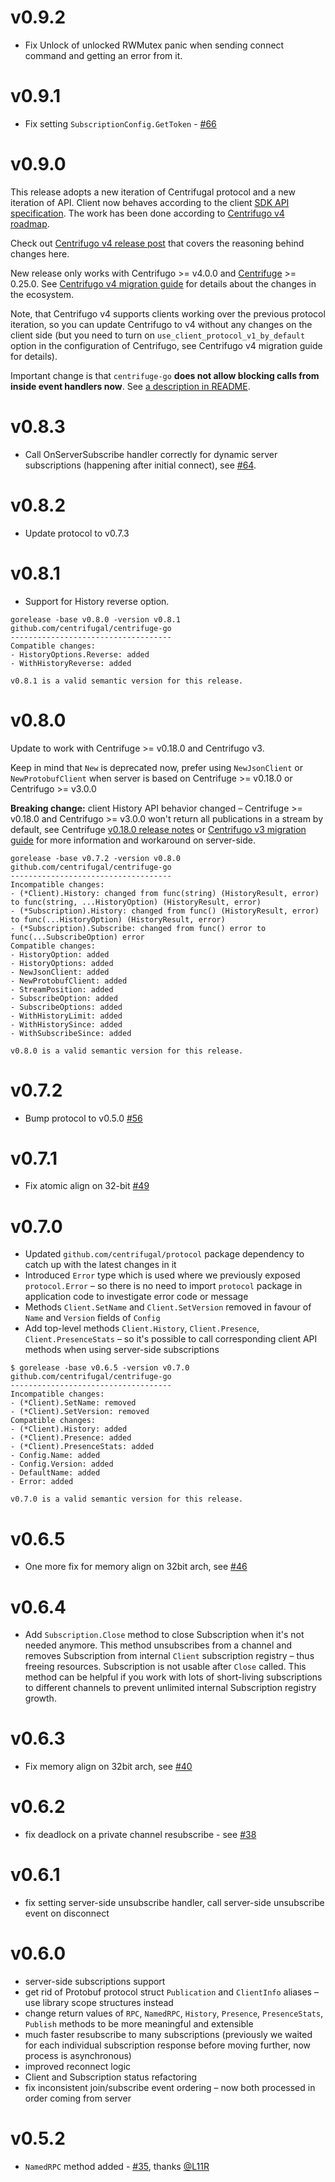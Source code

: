 v0.9.2
======

* Fix Unlock of unlocked RWMutex panic when sending connect command and getting an error from it.

v0.9.1
======

* Fix setting `SubscriptionConfig.GetToken` - [#66](https://github.com/centrifugal/centrifuge-go/pull/66)

v0.9.0
======

This release adopts a new iteration of Centrifugal protocol and a new iteration of API. Client now behaves according to the client [SDK API specification](https://centrifugal.dev/docs/transports/client_api). The work has been done according to [Centrifugo v4 roadmap](https://github.com/centrifugal/centrifugo/issues/500).

Check out [Centrifugo v4 release post](https://centrifugal.dev/blog/2022/07/19/centrifugo-v4-released) that covers the reasoning behind changes here.

New release only works with Centrifugo >= v4.0.0 and [Centrifuge](https://github.com/centrifugal/centrifuge) >= 0.25.0. See [Centrifugo v4 migration guide](https://centrifugal.dev/docs/getting-started/migration_v4) for details about the changes in the ecosystem.

Note, that Centrifugo v4 supports clients working over the previous protocol iteration, so you can update Centrifugo to v4 without any changes on the client side (but you need to turn on `use_client_protocol_v1_by_default` option in the configuration of Centrifugo, see Centrifugo v4 migration guide for details).

Important change is that `centrifuge-go` **does not allow blocking calls from inside event handlers now**. See [a description in README](https://github.com/centrifugal/centrifuge-go/tree/master#callbacks-should-not-block).

v0.8.3
======

* Call OnServerSubscribe handler correctly for dynamic server subscriptions (happening after initial connect), see [#64](https://github.com/centrifugal/centrifuge-go/pull/64).

v0.8.2
======

* Update protocol to v0.7.3

v0.8.1
======

* Support for History reverse option.

```
gorelease -base v0.8.0 -version v0.8.1
github.com/centrifugal/centrifuge-go
------------------------------------
Compatible changes:
- HistoryOptions.Reverse: added
- WithHistoryReverse: added

v0.8.1 is a valid semantic version for this release.
```

v0.8.0
======

Update to work with Centrifuge >= v0.18.0 and Centrifugo v3.

Keep in mind that `New` is deprecated now, prefer using `NewJsonClient` or `NewProtobufClient` when server is based on Centrifuge >= v0.18.0 or Centrifugo >= v3.0.0

**Breaking change:** client History API behavior changed – Centrifuge >= v0.18.0 and Centrifugo >= v3.0.0 won't return all publications in a stream by default, see Centrifuge [v0.18.0 release notes](https://github.com/centrifugal/centrifuge/releases/tag/v0.18.0) or [Centrifugo v3 migration guide](https://centrifugal.dev/docs/getting-started/migration_v3) for more information and workaround on server-side.

```
gorelease -base v0.7.2 -version v0.8.0
github.com/centrifugal/centrifuge-go
------------------------------------
Incompatible changes:
- (*Client).History: changed from func(string) (HistoryResult, error) to func(string, ...HistoryOption) (HistoryResult, error)
- (*Subscription).History: changed from func() (HistoryResult, error) to func(...HistoryOption) (HistoryResult, error)
- (*Subscription).Subscribe: changed from func() error to func(...SubscribeOption) error
Compatible changes:
- HistoryOption: added
- HistoryOptions: added
- NewJsonClient: added
- NewProtobufClient: added
- StreamPosition: added
- SubscribeOption: added
- SubscribeOptions: added
- WithHistoryLimit: added
- WithHistorySince: added
- WithSubscribeSince: added

v0.8.0 is a valid semantic version for this release.
```

v0.7.2
======

* Bump protocol to v0.5.0 [#56](https://github.com/centrifugal/centrifuge-go/pull/56)

v0.7.1
======

* Fix atomic align on 32-bit [#49](https://github.com/centrifugal/centrifuge-go/pull/49)

v0.7.0
======

* Updated `github.com/centrifugal/protocol` package dependency to catch up with the latest changes in it
* Introduced `Error` type which is used where we previously exposed `protocol.Error` – so there is no need to import `protocol` package in application code to investigate error code or message
* Methods `Client.SetName` and `Client.SetVersion` removed in favour of `Name` and `Version` fields of `Config`
* Add top-level methods `Client.History`, `Client.Presence`, `Client.PresenceStats` – so it's possible to call corresponding client API methods when using server-side subscriptions

```
$ gorelease -base v0.6.5 -version v0.7.0
github.com/centrifugal/centrifuge-go
------------------------------------
Incompatible changes:
- (*Client).SetName: removed
- (*Client).SetVersion: removed
Compatible changes:
- (*Client).History: added
- (*Client).Presence: added
- (*Client).PresenceStats: added
- Config.Name: added
- Config.Version: added
- DefaultName: added
- Error: added

v0.7.0 is a valid semantic version for this release.
```

v0.6.5
======

* One more fix for memory align on 32bit arch, see [#46](https://github.com/centrifugal/centrifuge-go/pull/46)

v0.6.4
======

* Add `Subscription.Close` method to close Subscription when it's not needed anymore. This method unsubscribes from a channel and removes Subscription from internal `Client` subscription registry – thus freeing resources. Subscription is not usable after `Close` called. This method can be helpful if you work with lots of short-living subscriptions to different channels to prevent unlimited internal Subscription registry growth.

v0.6.3
======

* Fix memory align on 32bit arch, see [#40](https://github.com/centrifugal/centrifuge-go/pull/40)

v0.6.2
======

* fix deadlock on a private channel resubscribe - see [#38](https://github.com/centrifugal/centrifuge-go/pull/38)

v0.6.1
======

* fix setting server-side unsubscribe handler, call server-side unsubscribe event on disconnect 

v0.6.0
======

* server-side subscriptions support
* get rid of Protobuf protocol struct `Publication` and `ClientInfo` aliases – use library scope structures instead
* change return values of `RPC`, `NamedRPC`, `History`, `Presence`, `PresenceStats`, `Publish` methods to be more meaningful and extensible
* much faster resubscribe to many subscriptions (previously we waited for each individual subscription response before moving further, now process is asynchronous)
* improved reconnect logic
* Client and Subscription status refactoring
* fix inconsistent join/subscribe event ordering – now both processed in order coming from server

v0.5.2
======

* `NamedRPC` method added - [#35](https://github.com/centrifugal/centrifuge-go/pull/35), thanks [@L11R](https://github.com/L11R)
